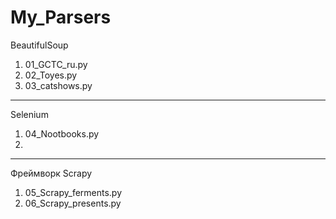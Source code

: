 # My_Parsers
BeautifulSoup
1. 01_GCTC_ru.py
2. 02_Toyes.py
3. 03_catshows.py
---

Selenium
1. 04_Nootbooks.py
2. 
---
Фреймворк Scrapy
1. 05_Scrapy_ferments.py
2. 06_Scrapy_presents.py
